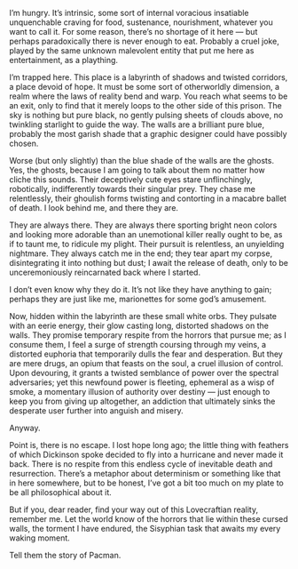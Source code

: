 <!--
.. title: i'm hungry
.. slug: im-hungry
.. date: 2023-06-12 23:07:53 UTC-04:00
.. tags: 
.. category: 
.. link: 
.. description: 
.. type: text
-->

I’m hungry. It’s intrinsic, some sort of internal voracious insatiable unquenchable craving for food, sustenance, nourishment, whatever you want to call it. For some reason, there’s no shortage of it here ― but perhaps paradoxically there is never enough to eat. Probably a cruel joke, played by the same unknown malevolent entity that put me here as entertainment, as a plaything.
<!-- TEASER_END -->
I’m trapped here. This place is a labyrinth of shadows and twisted corridors, a place devoid of hope. It must be some sort of otherworldly dimension, a realm where the laws of reality bend and warp. You reach what seems to be an exit, only to find that it merely loops to the other side of this prison. The sky is nothing but pure black, no gently pulsing sheets of clouds above, no twinkling starlight to guide the way. The walls are a brilliant pure blue, probably the most garish shade that a graphic designer could have possibly chosen.

Worse (but only slightly) than the blue shade of the walls are the ghosts. Yes, the ghosts, because I am going to talk about them no matter how cliche this sounds. Their deceptively cute eyes stare unflinchingly, robotically, indifferently towards their singular prey. They chase me relentlessly, their ghoulish forms twisting and contorting in a macabre ballet of death. I look behind me, and there they are.

They are always there. They are always there sporting bright neon colors and looking more adorable than an unemotional killer really ought to be, as if to taunt me, to ridicule my plight. Their pursuit is relentless, an unyielding nightmare. They always catch me in the end; they tear apart my corpse, disintegrating it into nothing but dust; I await the release of death, only to be unceremoniously reincarnated back where I started.

I don’t even know why they do it. It’s not like they have anything to gain; perhaps they are just like me, marionettes for some god’s amusement.

Now, hidden within the labyrinth are these small white orbs. They pulsate with an eerie energy, their glow casting long, distorted shadows on the walls. They promise temporary respite from the horrors that pursue me; as I consume them, I feel a surge of strength coursing through my veins, a distorted euphoria that temporarily dulls the fear and desperation. But they are mere drugs, an opium that feasts on the soul, a cruel illusion of control. Upon devouring, it grants a twisted semblance of power over the spectral adversaries; yet this newfound power is fleeting, ephemeral as a wisp of smoke, a momentary illusion of authority over destiny ― just enough to keep you from giving up altogether, an addiction that ultimately sinks the desperate user further into anguish and misery.

Anyway.

Point is, there is no escape. I lost hope long ago; the little thing with feathers of which Dickinson spoke decided to fly into a hurricane and never made it back. There is no respite from this endless cycle of inevitable death and resurrection. There’s a metaphor about determinism or something like that in here somewhere, but to be honest, I’ve got a bit too much on my plate to be all philosophical about it.

But if you, dear reader, find your way out of this Lovecraftian reality, remember me. Let the world know of the horrors that lie within these cursed walls, the torment I have endured, the Sisyphian task that awaits my every waking moment.

Tell them the story of Pacman.